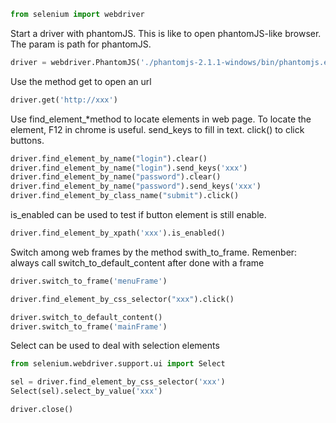 

```python
from selenium import webdriver
```

Start a driver with phantomJS.
This is like to open phantomJS-like browser. The param is path for phantomJS. 


```python
driver = webdriver.PhantomJS('./phantomjs-2.1.1-windows/bin/phantomjs.exe')
```

Use the method get to open an url


```python
driver.get('http://xxx')
```

Use find_element_*method to locate elements in web page.
To locate the element, F12 in chrome is useful.
send_keys to fill in text.
click() to click buttons.


```python
driver.find_element_by_name("login").clear()
driver.find_element_by_name("login").send_keys('xxx')
driver.find_element_by_name("password").clear()
driver.find_element_by_name("password").send_keys('xxx')
driver.find_element_by_class_name("submit").click()
```

is_enabled can be used to test if button element is still enable.


```python
driver.find_element_by_xpath('xxx').is_enabled()
```







Switch among web frames by the method swith_to_frame.
Remenber: always call switch_to_default_content after done with a frame


```python
driver.switch_to_frame('menuFrame')
```


```python
driver.find_element_by_css_selector("xxx").click()
```


```python
driver.switch_to_default_content()
driver.switch_to_frame('mainFrame')
```

Select can be used to deal with selection elements


```python
from selenium.webdriver.support.ui import Select
```


```python
sel = driver.find_element_by_css_selector('xxx')
Select(sel).select_by_value('xxx')
```


```python
driver.close()
```
